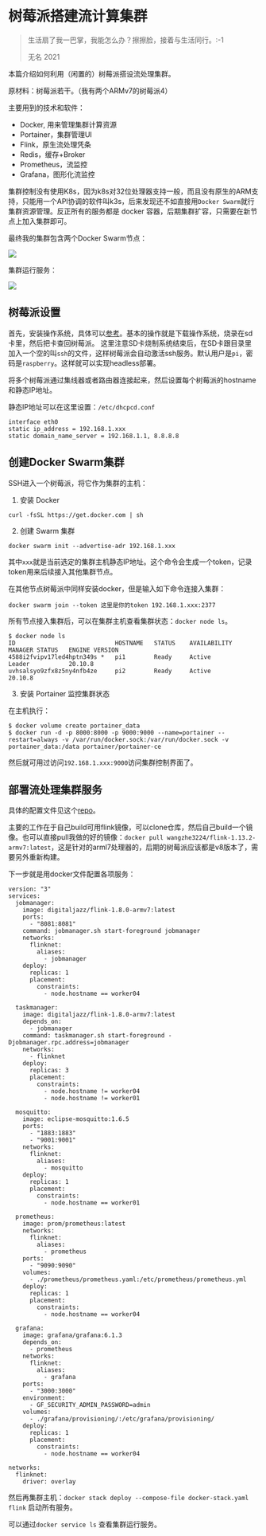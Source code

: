 # 树莓派搭建流计算集群

> 生活扇了我一巴掌，我能怎么办？擦擦脸，接着与生活同行。:-1
> 
> 无名 2021

本篇介绍如何利用（闲置的）树莓派搭设流处理集群。

原材料：树莓派若干。（我有两个ARMv7的树莓派4）

主要用到的技术和软件：
- Docker, 用来管理集群计算资源
- Portainer，集群管理UI
- Flink，原生流处理凭条
- Redis，缓存+Broker
- Prometheus，流监控
- Grafana，图形化流监控

集群控制没有使用K8s，因为k8s对32位处理器支持一般，而且没有原生的ARM支持，只能用一个API协调的软件叫k3s，后来发现还不如直接用`Docker Swarm`就行集群资源管理。反正所有的服务都是 docker 容器，后期集群扩容，只需要在新节点上加入集群即可。

最终我的集群包含两个Docker Swarm节点：

![](https://i.imgur.com/qphWSv6.png)

集群运行服务：

![](https://i.imgur.com/evOfMHt.png)

## 树莓派设置

首先，安装操作系统，具体可以[参考](https://www.raspberrypi.org/documentation/computers/getting-started.html)。基本的操作就是下载操作系统，烧录在sd卡里，然后把卡查回树莓派。
这里注意SD卡烧制系统结束后，在SD卡跟目录里加入一个空的叫`ssh`的文件，这样树莓派会自动激活ssh服务。默认用户是`pi`，密码是`raspberry`。这样就可以实现headless部署。

将多个树莓派通过集线器或者路由器连接起来，然后设置每个树莓派的hostname和静态IP地址。

静态IP地址可以在这里设置：`/etc/dhcpcd.conf`

```
interface eth0
static ip_address = 192.168.1.xxx
static domain_name_server = 192.168.1.1, 8.8.8.8
```

## 创建Docker Swarm集群

SSH进入一个树莓派，将它作为集群的主机：

1. 安装 Docker

```
curl -fsSL https://get.docker.com | sh
```

2. 创建 Swarm 集群

```
docker swarm init --advertise-adr 192.168.1.xxx
```

其中`xxx`就是当前选定的集群主机静态IP地址。这个命令会生成一个token，记录token用来后续接入其他集群节点。

在其他节点树莓派中同样安装docker，但是输入如下命令连接入集群：

```
docker swarm join --token 这里是你的token 192.168.1.xxx:2377
```

所有节点接入集群后，可以在集群主机查看集群状态：`docker node ls`。

```
$ docker node ls
ID                            HOSTNAME   STATUS    AVAILABILITY   MANAGER STATUS   ENGINE VERSION
4588i2fvipv17led4hptn349s *   pi1        Ready     Active         Leader           20.10.8
uvhsalsyo9zfx8z5ny4nfb4ze     pi2        Ready     Active                          20.10.8
```

3. 安装 Portainer 监控集群状态

在主机执行：

```
$ docker volume create portainer_data
$ docker run -d -p 8000:8000 -p 9000:9000 --name=portainer --restart=always -v /var/run/docker.sock:/var/run/docker.sock -v portainer_data:/data portainer/portainer-ce
```

然后就可用过访问`192.168.1.xxx:9000`访问集群控制界面了。

## 部署流处理集群服务

具体的配置文件见这个[repo](https://github.com/wangzhe3224/flink-fog-cluster)。

主要的工作在于自己build可用flink镜像，可以clone仓库，然后自己build一个镜像。也可以直接pull我做的好的镜像：`docker pull wangzhe3224/flink-1.13.2-armv7:latest`，这是针对的arml7处理器的，后期的树莓派应该都是v8版本了，需要另外重新构建。

下一步就是用docker文件配置各项服务：

```yaml=
version: "3"
services:
  jobmanager:
    image: digitaljazz/flink-1.8.0-armv7:latest
    ports:
      - "8081:8081"
    command: jobmanager.sh start-foreground jobmanager
    networks:
      flinknet:
        aliases:
          - jobmanager
    deploy:
      replicas: 1
      placement:
        constraints:
          - node.hostname == worker04

  taskmanager:
    image: digitaljazz/flink-1.8.0-armv7:latest
    depends_on:
      - jobmanager
    command: taskmanager.sh start-foreground -Djobmanager.rpc.address=jobmanager
    networks:
      - flinknet
    deploy:
      replicas: 3
      placement:
        constraints:
          - node.hostname != worker04
          - node.hostname != worker01

  mosquitto:
    image: eclipse-mosquitto:1.6.5
    ports:
      - "1883:1883"
      - "9001:9001"
    networks:
      flinknet:
        aliases:
          - mosquitto
    deploy:
      replicas: 1
      placement:
        constraints:
          - node.hostname == worker01

  prometheus:
    image: prom/prometheus:latest
    networks:
      flinknet:
        aliases:
          - prometheus
    ports:
      - "9090:9090"
    volumes:
      - ./prometheus/prometheus.yaml:/etc/prometheus/prometheus.yml
    deploy:
      replicas: 1
      placement:
        constraints:
          - node.hostname == worker04

  grafana:
    image: grafana/grafana:6.1.3
    depends_on:
      - prometheus
    networks:
      flinknet:
        aliases:
          - grafana
    ports:
      - "3000:3000"
    environment:
      - GF_SECURITY_ADMIN_PASSWORD=admin
    volumes:
      - ./grafana/provisioning/:/etc/grafana/provisioning/
    deploy:
      replicas: 1
      placement:
        constraints:
          - node.hostname == worker04

networks:
  flinknet:
    driver: overlay
```

然后再集群主机：`docker stack deploy --compose-file docker-stack.yaml flink` 启动所有服务。

可以通过`docker service ls` 查看集群运行服务。